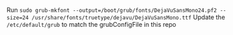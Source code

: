 Run ```sudo grub-mkfont --output=/boot/grub/fonts/DejaVuSansMono24.pf2 --size=24 /usr/share/fonts/truetype/dejavu/DejaVuSansMono.ttf```
Update the ```/etc/default/grub``` to match the grubConfigFile in this repo
